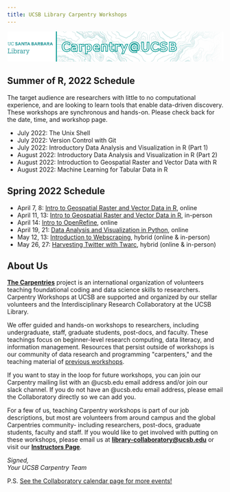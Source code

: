 ```yaml
---
title: UCSB Library Carpentry Workshops
---
```

![carpentry logo](fig/banner-carpentry.png)

## Summer of R, 2022 Schedule

The target audience are researchers with little to no computational experience, and are looking to learn tools that enable data-driven discovery. These workshops are synchronous and hands-on. Please check back for the date, time, and workshop page.
- July 2022: The Unix Shell
- July 2022: Version Control with Git
- July 2022: Introductory Data Analysis and Visualization in R (Part 1)
- August 2022: Introductory Data Analysis and Visualization in R (Part 2)
- August 2022: Introduction to Geospatial Raster and Vector Data with R
- August 2022: Machine Learning for Tabular Data in R

## Spring 2022 Schedule
- April 7, 8: [Intro to Geospatial Raster and Vector Data in R](https://ucsbcarpentry.github.io/2022-04-07-ucsb-r-geospatial/), online
- April 11, 13: [Intro to Geospatial Raster and Vector Data in R](https://ucsbcarpentry.github.io/2022-04-11-ucsb-r-geospatial/), in-person
- April 14: [Intro to OpenRefine](https://ucsbcarpentry.github.io/2022-04-14-ucsb-openrefine/), online
- April 19, 21: [Data Analysis and Visualization in Python](https://ucsbcarpentry.github.io/2022-04-19-ucsb-python/), online
- May 12, 13: [Introduction to Webscraping](https://ucsbcarpentry.github.io/2022-05-12-ucsb-webscraping/), hybrid (online & in-person)
- May 26, 27: [Harvesting Twitter with Twarc](https://ucsbcarpentry.github.io/2022-05-26-ucsb-twarc/), hybrid (online & in-person)

<!---
Remove comment delineators after RDS Workshops are scheduled

[Research Data Services](https://www.library.ucsb.edu/research-data-services) is excited to launch a series of short, hybrid workshops dedicated to the Humanities and Social Sciences. Students, faculty, and staff are welcome. [Upcoming workshops.](https://www.library.ucsb.edu/events-exhibitions?location=All&series=1225)
Email [rds@library.ucsb.edu](mailto:rds@library.ucsb.edu) for more information.
-->

## About Us
**[The Carpentries](https://carpentries.org/)** project is an international organization of volunteers teaching foundational coding and data science skills to researchers. Carpentry Workshops at UCSB are supported and organized by our stellar volunteers and the Interdisciplinary Research Collaboratory at the UCSB Library.
<!---
Uncomment after the page is done.
[We have a few policies.](community/workshops)
-->

We offer guided and hands-on workshops to researchers, including undergraduate, staff, graduate students, post-docs, and faculty. These teachings focus on beginner-level research computing, data literacy, and information management. Resources that persist outside of workshops is our community of data research and programming "carpenters," and the teaching material of [previous workshops](https://ucsbcarpentry.github.io/past-workshops).

If you want to stay in the loop for future workshops, you can join our Carpentry mailing list with an @ucsb.edu email address and/or join our slack channel. If you do not have an @ucsb.edu email address, please email the Collaboratory directly so we can add you.

For a few of us, teaching Carpentry workshops is part of our job descriptions, but most are volunteers from around campus and the global Carpentries community- including researchers, post-docs, graduate students, faculty and staff. If you would like to get involved with putting on these workshops, please email us at **library-collaboratory@ucsb.edu** or visit our **[Instructors Page](https://ucsbcarpentry.github.io/community/instructors)**.

*Signed,*
<br>
*Your UCSB Carpentry Team*

P.S. [See the Collaboratory calendar page for more events!](https://www.library.ucsb.edu/events-exhibitions?location=All&series=1218)
